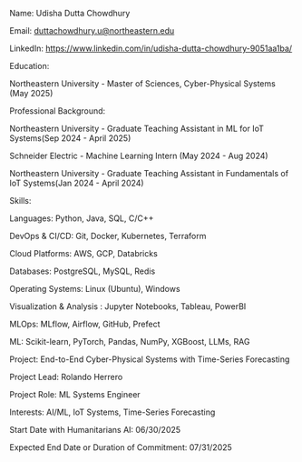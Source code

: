 Name: Udisha Dutta Chowdhury

Email: duttachowdhury.u@northeastern.edu

LinkedIn: https://www.linkedin.com/in/udisha-dutta-chowdhury-9051aa1ba/


Education:

Northeastern University - Master of Sciences, Cyber-Physical Systems (May 2025)


Professional Background:

Northeastern University - Graduate Teaching Assistant in ML for IoT Systems(Sep 2024 - April 2025)

Schneider Electric - Machine Learning Intern (May 2024 - Aug 2024)

Northeastern University - Graduate Teaching Assistant in Fundamentals of IoT Systems(Jan 2024 - April 2024)


Skills:

Languages: Python, Java, SQL, C/C++

DevOps & CI/CD: Git, Docker, Kubernetes, Terraform

Cloud Platforms: AWS, GCP, Databricks 

Databases: PostgreSQL, MySQL, Redis

Operating Systems: Linux (Ubuntu), Windows 

Visualization & Analysis : Jupyter Notebooks, Tableau, PowerBI

MLOps: MLflow, Airflow, GitHub, Prefect 

ML: Scikit-learn, PyTorch, Pandas, NumPy, XGBoost, LLMs, RAG


Project: End-to-End Cyber-Physical Systems with Time-Series Forecasting

Project Lead: Rolando Herrero

Project Role: ML Systems Engineer

Interests: AI/ML, IoT Systems, Time-Series Forecasting

Start Date with Humanitarians AI:
06/30/2025

Expected End Date or Duration of Commitment:
07/31/2025
